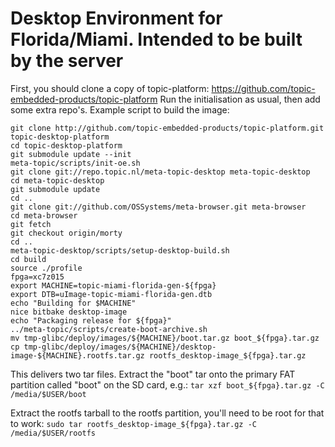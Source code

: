 # Desktop Environment for Florida/Miami. Intended to be built by the server

First, you should clone a copy of topic-platform:
https://github.com/topic-embedded-products/topic-platform
Run the initialisation as usual, then add some extra repo's. Example script to
build the image:

```
git clone http://github.com/topic-embedded-products/topic-platform.git topic-desktop-platform
cd topic-desktop-platform
git submodule update --init
meta-topic/scripts/init-oe.sh
git clone git://repo.topic.nl/meta-topic-desktop meta-topic-desktop
cd meta-topic-desktop
git submodule update
cd ..
git clone git://github.com/OSSystems/meta-browser.git meta-browser
cd meta-browser
git fetch
git checkout origin/morty
cd ..
meta-topic-desktop/scripts/setup-desktop-build.sh
cd build
source ./profile
fpga=xc7z015
export MACHINE=topic-miami-florida-gen-${fpga}
export DTB=uImage-topic-miami-florida-gen.dtb
echo "Building for $MACHINE"
nice bitbake desktop-image
echo "Packaging release for ${fpga}"
../meta-topic/scripts/create-boot-archive.sh
mv tmp-glibc/deploy/images/${MACHINE}/boot.tar.gz boot_${fpga}.tar.gz
cp tmp-glibc/deploy/images/${MACHINE}/desktop-image-${MACHINE}.rootfs.tar.gz rootfs_desktop-image_${fpga}.tar.gz
```

This delivers two tar files. Extract the "boot" tar onto the primary FAT
partition called "boot" on the SD card, e.g.:
```tar xzf boot_${fpga}.tar.gz -C /media/$USER/boot```

Extract the rootfs tarball to the rootfs partition, you'll need to be root for
that to work:
```sudo tar rootfs_desktop-image_${fpga}.tar.gz -C /media/$USER/rootfs```


